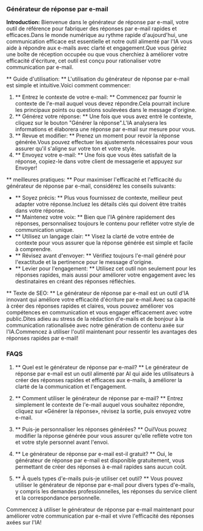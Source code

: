 ### Générateur de réponse par e-mail

**Introduction:**
Bienvenue dans le générateur de réponse par e-mail, votre outil de référence pour fabriquer des réponses par e-mail rapides et efficaces.Dans le monde numérique au rythme rapide d'aujourd'hui, une communication efficace est essentielle et notre outil alimenté par l'IA vous aide à répondre aux e-mails avec clarté et engagement.Que vous gériez une boîte de réception occupée ou que vous cherchiez à améliorer votre efficacité d'écriture, cet outil est conçu pour rationaliser votre communication par e-mail.

** Guide d'utilisation: **
L'utilisation du générateur de réponse par e-mail est simple et intuitive.Voici comment commencer:

1. ** Entrez le contexte de votre e-mail: ** Commencez par fournir le contexte de l'e-mail auquel vous devez répondre.Cela pourrait inclure les principaux points ou questions soulevées dans le message d'origine.
2. ** Générez votre réponse: ** Une fois que vous avez entré le contexte, cliquez sur le bouton "Générer la réponse".L'IA analysera les informations et élaborera une réponse par e-mail sur mesure pour vous.
3. ** Revue et modifier: ** Prenez un moment pour revoir la réponse générée.Vous pouvez effectuer les ajustements nécessaires pour vous assurer qu'il s'aligne sur votre ton et votre style.
4. ** Envoyez votre e-mail: ** Une fois que vous êtes satisfait de la réponse, copiez-le dans votre client de messagerie et appuyez sur Envoyer!

** meilleures pratiques: **
Pour maximiser l'efficacité et l'efficacité du générateur de réponse par e-mail, considérez les conseils suivants:

- ** Soyez précis: ** Plus vous fournissez de contexte, meilleur peut adapter votre réponse.Incluez les détails clés qui doivent être traités dans votre réponse.
- ** Maintenez votre voix: ** Bien que l'IA génère rapidement des réponses, personnalisez toujours le contenu pour refléter votre style de communication unique.
- ** Utilisez un langage clair: ** Visez la clarté de votre entrée de contexte pour vous assurer que la réponse générée est simple et facile à comprendre.
- ** Révisez avant d'envoyer: ** Vérifiez toujours l'e-mail généré pour l'exactitude et la pertinence pour le message d'origine.
- ** Levier pour l'engagement: ** Utilisez cet outil non seulement pour les réponses rapides, mais aussi pour améliorer votre engagement avec les destinataires en créant des réponses réfléchies.

** Texte de SEO: **
Le générateur de réponse par e-mail est un outil d'IA innovant qui améliore votre efficacité d'écriture par e-mail.Avec sa capacité à créer des réponses rapides et claires, vous pouvez améliorer vos compétences en communication et vous engager efficacement avec votre public.Dites adieu au stress de la rédaction d'e-mails et de bonjour à la communication rationalisée avec notre génération de contenu axée sur l'IA.Commencez à utiliser l'outil maintenant pour ressentir les avantages des réponses rapides par e-mail!

### FAQS

1. ** Quel est le générateur de réponse par e-mail? **
Le générateur de réponse par e-mail est un outil alimenté par AI qui aide les utilisateurs à créer des réponses rapides et efficaces aux e-mails, à améliorer la clarté de la communication et l'engagement.

2. ** Comment utiliser le générateur de réponse par e-mail? **
Entrez simplement le contexte de l'e-mail auquel vous souhaitez répondre, cliquez sur «Générer la réponse», révisez la sortie, puis envoyez votre e-mail.

3. ** Puis-je personnaliser les réponses générées? **
Oui!Vous pouvez modifier la réponse générée pour vous assurer qu'elle reflète votre ton et votre style personnel avant l'envoi.

4. ** Le générateur de réponse par e-mail est-il gratuit? **
Oui, le générateur de réponse par e-mail est disponible gratuitement, vous permettant de créer des réponses à e-mail rapides sans aucun coût.

5. ** À quels types d'e-mails puis-je utiliser cet outil? **
Vous pouvez utiliser le générateur de réponse par e-mail pour divers types d'e-mails, y compris les demandes professionnelles, les réponses du service client et la correspondance personnelle.

Commencez à utiliser le générateur de réponse par e-mail maintenant pour améliorer votre communication par e-mail et vivre l'efficacité des réponses axées sur l'IA!